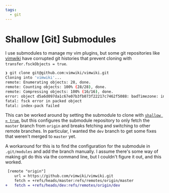 ```yaml
---
tags:
  - git
---
```


# Shallow [Git] Submodules

I use submodules to manage my vim plugins, but some git repositories like
[vimwiki][vimwiki] have corrupted git histories that prevent cloning with
`transfer.fsckObjects = true`.

[vimwiki]: https://github.com/vimwiki/vimwiki

```sh
❯ git clone git@github.com:vimwiki/vimwiki.git
Cloning into 'vimwiki'...
remote: Enumerating objects: 28, done.
remote: Counting objects: 100% (28/28), done.
remote: Compressing objects: 100% (16/16), done.
error: object d5a6d097da1c67e07b3fb073f22217c7462f5088: badTimezone: invalid author/committer line - bad time zone
fatal: fsck error in packed object
fatal: index-pack failed
```

This can be worked around by setting the submodule to clone with [`shallow =
true`][shallow-true], but this configures the submodule repository to only
fetch the `master` branch from `origin` and breaks fetching and switching to
other remote branches. In particular, I wanted the `dev` branch to get some
fixes that weren't merged to `master` yet.

[shallow-true]: https://github.com/kejadlen/dotfiles/blob/8c355000ff66e7f2f61a1d4a8c90ef367884b724/.gitmodules#L118

A workaround for this is to find the configuration for the submodule in
`.git/modules` and add the branch manually. I assume there's some way of making
git do this via the command line, but I couldn't figure it out, and this
worked.

```diff
 [remote "origin"]
 	url = https://github.com/vimwiki/vimwiki.git
 	fetch = +refs/heads/master:refs/remotes/origin/master
+	fetch = +refs/heads/dev:refs/remotes/origin/dev
```
